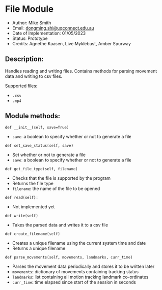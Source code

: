 # File Module
- Author: Mike Smith
- Email: dongming.shi@uqconnect.edu.au
- Date of Implementation: 01/05/2023
- Status: Prototype
- Credits: Agnethe Kaasen, Live Myklebust, Amber Spurway

## Description:

Handles reading and writing files. Contains methods for parsing movement data and writing to csv files.

Supported files:
- `.csv`
- `.mp4`

## Module methods:

`def __init__(self, save=True)`
- `save`: a boolean to specify whether or not to generate a file

`def set_save_status(self, save)`
- Set whether or not to generate a file
- `save`: a boolean to specify whether or not to generate a file

`def get_file_type(self, filename)`
- Checks that the file is supported by the program
- Returns the file type
- `filename`: the name of the file to be opened

`def read(self):`
- Not implemented yet

`def write(self)`
- Takes the parsed data and writes it to a csv file

`def create_filename(self)`
- Creates a unique filename using the current system time and date
- Returns a unique filename

`def parse_movements(self, movements, landmarks, curr_time)`
- Parses the movement data periodically and stores it to be written later
- `movements`: dictionary of movements containing tracking status
- `landmarks`: list containing all motion tracking landmark co-ordinates
- `curr_time`: time elapsed since start of the session in seconds